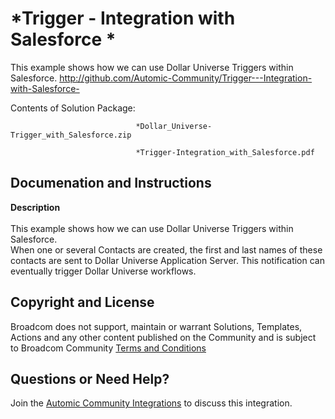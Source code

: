 *Trigger - Integration with Salesforce *
=============


This example shows how we can use Dollar Universe Triggers within Salesforce.
http://github.com/Automic-Community/Trigger---Integration-with-Salesforce-

<!-- List of attached files -->
Contents of Solution Package:

						
								*Dollar_Universe-Trigger_with_Salesforce.zip
								
								*Trigger-Integration_with_Salesforce.pdf
								
						


Documenation and Instructions
---

<p><span><strong class="bbc"><span>Description</span></strong></span><br /><br /><span>This example shows how we can use Dollar Universe Triggers within Salesforce.</span><br /><span>When one or several Contacts are created, the first and last names of these contacts are sent to Dollar Universe Application Server. This notification can eventually trigger Dollar Universe workflows.</span></p>

Copyright and License
---

Broadcom does not support, maintain or warrant Solutions, Templates, Actions and any other content published on the Community and is subject to Broadcom Community [Terms and Conditions](https://community.broadcom.com/termsandconditions)


Questions or Need Help? 
---
Join the [Automic Community Integrations](https://community.broadcom.com/communities/community-home?CommunityKey=83e49dd4-b93e-464a-a343-2bb1e51c13ec) to discuss this integration.
